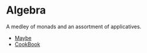 # Algebra

A medley of monads and an assortment of applicatives.

- [Maybe](./docs/maybe.md)
- [CookBook](./docs/cookbook.md)
